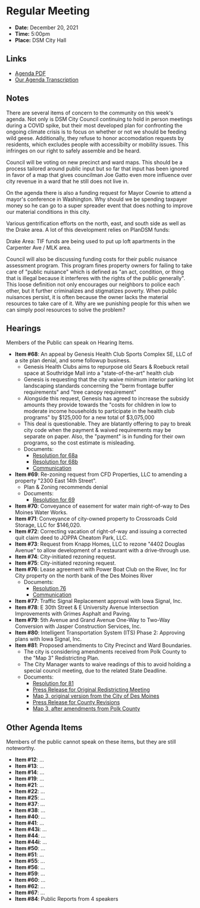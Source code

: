 # Regular Meeting

- **Date:** December 20, 2021
- **Time:** 5:00pm
- **Place:** DSM City Hall

## Links

- [Agenda PDF](https://councildocs.dsm.city/agendas/ag20211220.pdf)
- [Our Agenda Transcription](#/view/agenda~2021~12-20_RM_transcription)

## Notes

There are several items of concern to the community on this week's agenda.
Not only is DSM City Council continuing to hold in person meetings
during a COVID spike, but their most developed plan for confronting the ongoing climate crisis is to focus on whether or 
not we should be feeding wild geese.
Additionally, they refuse to honor accomodation requests by residents, which excludes people with accessibilty or mobility issues.
This infringes on our right to safely assemble and be heard.

Council will be voting on new precinct and ward maps. This should be a process tailored around public input but so far that input has been ignored
in favor of a map that gives councilman Joe Gatto even more influence over city revenue in a ward that he still does not live in.

On the agenda there is also a funding request for Mayor Cownie to attend a mayor's conference in Washington. Why should we be spending taxpayer
money so he can go to a super spreader event that does nothing to improve our material conditions in this city.

Various gentrification efforts on the north, east, and south side as well as the Drake area. A lot of this development relies on PlanDSM funds:

Drake Area: TIF funds are being used to put up loft apartments in the Carpenter Ave / MLK area.

Council will also be discussing funding costs for their public nuisance assessment program.
This program fines property owners for failing to take care of "public nuisance" which is
defined as "an act, condition, or thing that is illegal because it interferes with the rights of the public generally".
This loose definition not only encourages our neighbors to police each other, but it further criminalizes and stigmatizes 
poverty.
When public nuisances persist, it is often because the owner lacks the material resources to take care of it.
Why are we punishing people for this when we can simply pool resources to solve the problem?

## Hearings

Members of the Public can speak on Hearing Items.

   - **Item #68**: An appeal by Genesis Health Club Sports Complex SE, LLC of a site plan denial, and some followup business.
        - Genesis Health Clubs aims to repurpose old Sears & Roebuck retail space at Southridge Mall into a "state-of-the-art" health club
        - Genesis is requesting that the city waive minimum interior parking lot landscaping standards concerning the "berm frontage buffer requirements" and "tree canopy requirement"
        - Alongside this request, Genesis has agreed to increase the subsidy amounts they provide towards the "costs for children in low to moderate income households to participate in the health club programs" by $125,000 for a new total of $3,075,000
        - This deal is questionable. They are blatantly offering to pay to break city code when the payment & waived requirements may be separate on paper. Also, the "payment" is in funding for their own programs, so the cost estimate is misleading.
        - Documents:
            - [Resolution for 68a](https://councildocs.dsm.city/Resolutions/20211220/68a.pdf)
            - [Resolution for 68b](https://councildocs.dsm.city/Resolutions/20211220/68b.pdf)
            - [Communication](https://councildocs.dsm.city/Communications/2021/21-562.pdf)
   - **Item #69**: Re-zoning request from CFD Properties, LLC to amending a property "2300 East 14th Street".
        - Plan & Zoning recommends denial
        - Documents:
            - [Resolution for 69](http://www.dmgov.org/government/CityCouncil/Resolutions/20211220/69.pdf)
   - **Item #70**: Conveyance of easement for water main right-of-way to Des Moines Water Works.
   - **Item #71**: Conveyance of city-owned property to Crossroads Cold Storage, LLC for $146,020.
   - **Item #72**: Correcting vacation of right-of-way and issuing a corrected quit claim deed to JOPPA Cheatom Park, LLC.
   - **Item #73**: Request from Knapp Homes, LLC to rezone "4402 Douglas Avenue" to allow development of a restaurant with a drive-through use.
   - **Item #74**: City-initiated rezoning request.
   - **Item #75**: City-initiated rezoning request.
   - **Item #76**: Lease agreement with Power Boat Club on the River, Inc for City property on the north bank of the Des Moines River
        - Documents:
            - [Resolution 76](http://www.dmgov.org/government/CityCouncil/Resolutions/20211220/76.pdf)
            - [Communication](http://www.dmgov.org/Government/CityCouncil/Communications/21-552.pdf)
   - **Item #77**: Traffic Signal Replacement approval with Iowa Signal, Inc.
   - **Item #78**: E 30th Street & E University Avenue Intersection Improvements with Grimes Asphalt and Paving.
   - **Item #79**: 5th Avenue and Grand Avenue One-Way to Two-Way Conversion with Jasper Construction Services, Inc.
   - **Item #80**: Intelligent Transportation System (ITS) Phase 2: Approving plans with Iowa Signal, Inc.
   - **Item #81**: Proposed amendments to City Precinct and Ward Boundaries.
        - The city is considering amendments received from Polk County to the "Map 3" Redistricting Plan.
        - The City Manager wants to waive readings of this to avoid holding a special council meeting, due to the related State Deadline.
        - Documents:
            - [Resolution for 81](http://www.dmgov.org/government/CityCouncil/Resolutions/20211220/81.pdf)
            - [Press Release for Original Redistricting Meeting](https://www.dsm.city/news_detail_T2_R468.php)
            - [Map 3, original version from the City of Des Moines](https://www.dsm.city/document_center/City%20Clerk/Special%20Meetings/Proposed%20Wards%20Plan%203.pdf?pdf=Proposed%20Wards%20Plan%203&t=1639695752292)
            - [Press Release for County Revisions](https://www.dsm.city/news_detail_T2_R473.php)
            - [Map 3, after amendments from Polk County](https://www.dsm.city/document_center/City%20Clerk/20211208%20Proposed%20Wards%20Plan%203%20Amended.pdf?pdf=the%20latest%20revisions%20to%20the%20City%E2%80%99s%20precincts%20and%20wards%20configuration&t=1639695649196)

## Other Agenda Items

Members of the public cannot speak on these items, but they
are still noteworthy.

   - **Item #12**: ...
   - **Item #13**: ...
   - **Item #14**: ...
   - **Item #19**: ...
   - **Item #21**: ...
   - **Item #22**: ...
   - **Item #25**: ...
   - **Item #37**: ...
   - **Item #38**: ...
   - **Item #40**: ...
   - **Item #41**: ...
   - **Item #43i**: ...
   - **Item #44**: ...
   - **Item #44i**: ...
   - **Item #50**: ...
   - **Item #51**: ...
   - **Item #55**: ...
   - **Item #56**: ...
   - **Item #59**: ...
   - **Item #60**: ...
   - **Item #62**: ...
   - **Item #67**: ...
   - **Item #84**: Public Reports from 4 speakers
